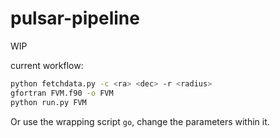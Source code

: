 # pulsar-pipeline

WIP

current workflow:

```sh
python fetchdata.py -c <ra> <dec> -r <radius>
gfortran FVM.f90 -o FVM
python run.py FVM
```

Or use the wrapping script `go`, change the parameters within it.
